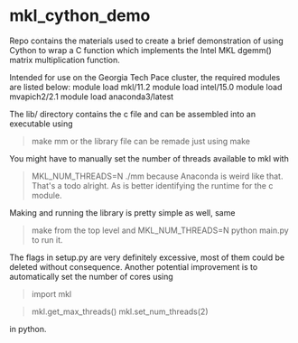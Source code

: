 # mkl_cython_demo

Repo contains the materials used to create a brief demonstration of using Cython to wrap a C function which implements the Intel MKL dgemm() matrix multiplication function.

Intended for use on the Georgia Tech Pace cluster, the required modules are listed below:
module load mkl/11.2
module load intel/15.0
module load mvapich2/2.1
module load anaconda3/latest

The lib/ directory contains the c file and can be assembled into an executable using
> make mm
or the library file can be remade just using
> make

You might have to manually set the number of threads available to mkl with
> MKL_NUM_THREADS=N ./mm
because Anaconda is weird like that. That's a todo alright. As is better identifying the runtime for the c module.

Making and running the library is pretty simple as well, same
> make
from the top level and
> MKL_NUM_THREADS=N python main.py
to run it.

The flags in setup.py are very definitely excessive, most of them could be deleted without consequence.
Another potential improvement is to automatically set the number of cores using 

> import mkl

> mkl.get_max_threads()
> mkl.set_num_threads(2)

in python.
